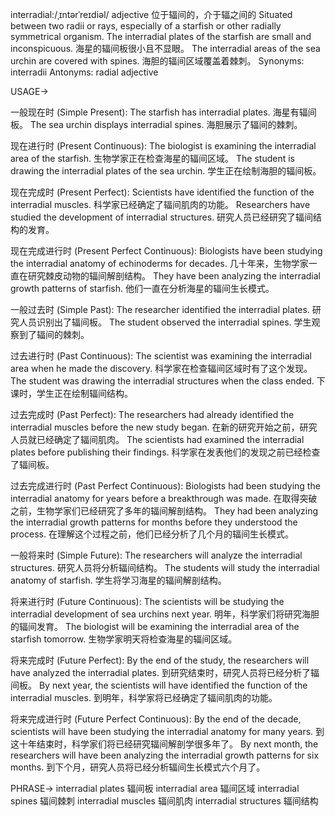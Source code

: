 interradial:/ˌɪntərˈreɪdiəl/
adjective
位于辐间的，介于辐之间的
Situated between two radii or rays, especially of a starfish or other radially symmetrical organism.
The interradial plates of the starfish are small and inconspicuous.  海星的辐间板很小且不显眼。
The interradial areas of the sea urchin are covered with spines. 海胆的辐间区域覆盖着棘刺。
Synonyms: interradii
Antonyms: radial
adjective


USAGE->

一般现在时 (Simple Present):
The starfish has interradial plates. 海星有辐间板。
The sea urchin displays interradial spines.  海胆展示了辐间的棘刺。

现在进行时 (Present Continuous):
The biologist is examining the interradial area of the starfish. 生物学家正在检查海星的辐间区域。
The student is drawing the interradial plates of the sea urchin. 学生正在绘制海胆的辐间板。

现在完成时 (Present Perfect):
Scientists have identified the function of the interradial muscles. 科学家已经确定了辐间肌肉的功能。
Researchers have studied the development of interradial structures. 研究人员已经研究了辐间结构的发育。

现在完成进行时 (Present Perfect Continuous):
Biologists have been studying the interradial anatomy of echinoderms for decades. 几十年来，生物学家一直在研究棘皮动物的辐间解剖结构。
They have been analyzing the interradial growth patterns of starfish. 他们一直在分析海星的辐间生长模式。

一般过去时 (Simple Past):
The researcher identified the interradial plates. 研究人员识别出了辐间板。
The student observed the interradial spines. 学生观察到了辐间的棘刺。

过去进行时 (Past Continuous):
The scientist was examining the interradial area when he made the discovery. 科学家在检查辐间区域时有了这个发现。
The student was drawing the interradial structures when the class ended.  下课时，学生正在绘制辐间结构。

过去完成时 (Past Perfect):
The researchers had already identified the interradial muscles before the new study began. 在新的研究开始之前，研究人员就已经确定了辐间肌肉。
The scientists had examined the interradial plates before publishing their findings.  科学家在发表他们的发现之前已经检查了辐间板。

过去完成进行时 (Past Perfect Continuous):
Biologists had been studying the interradial anatomy for years before a breakthrough was made. 在取得突破之前，生物学家们已经研究了多年的辐间解剖结构。
They had been analyzing the interradial growth patterns for months before they understood the process.  在理解这个过程之前，他们已经分析了几个月的辐间生长模式。

一般将来时 (Simple Future):
The researchers will analyze the interradial structures. 研究人员将分析辐间结构。
The students will study the interradial anatomy of starfish. 学生将学习海星的辐间解剖结构。

将来进行时 (Future Continuous):
The scientists will be studying the interradial development of sea urchins next year. 明年，科学家们将研究海胆的辐间发育。
The biologist will be examining the interradial area of the starfish tomorrow.  生物学家明天将检查海星的辐间区域。


将来完成时 (Future Perfect):
By the end of the study, the researchers will have analyzed the interradial plates. 到研究结束时，研究人员将已经分析了辐间板。
By next year, the scientists will have identified the function of the interradial muscles. 到明年，科学家将已经确定了辐间肌肉的功能。

将来完成进行时 (Future Perfect Continuous):
By the end of the decade, scientists will have been studying the interradial anatomy for many years. 到这十年结束时，科学家们将已经研究辐间解剖学很多年了。
By next month, the researchers will have been analyzing the interradial growth patterns for six months. 到下个月，研究人员将已经分析辐间生长模式六个月了。


PHRASE->
interradial plates 辐间板
interradial area 辐间区域
interradial spines 辐间棘刺
interradial muscles 辐间肌肉
interradial structures 辐间结构
